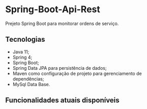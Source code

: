 # Spring-Boot-Api-Rest
Prejeto Spring Boot para monitorar ordens de serviço.

## Tecnologias
- Java 11;
- Spring 4;
- Spring Boot;
- Spring Data JPA para persistência de dados;
- Maven como configuração de projeto para gerenciamento de dependências;
- MySql Data Base.

## Funcionalidades atuais disponíveis
